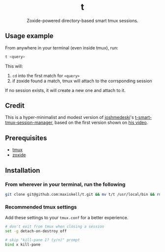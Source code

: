 <div align="center">

# t

Zoxide-powered directory-based smart tmux sessions.

</div>

## Usage example

From anywhere in your terminal (even inside tmux), run:

```sh
t <query>
```

This will:

1. `cd` into the first match for `<query>`
2. if zoxide found a match, tmux will attach to the corrsponding session

If no session exists, it will create a new one and attach to it.

## Credit

This is a hyper-minimalist and modest version of [joshmedeski](https://github.com/joshmedeski)'s [t-smart-tmux-session-manager](https://github.com/joshmedeski/t-smart-tmux-session-manager), based on the first version shown on [his video](https://www.joshmedeski.com/posts/smart-tmux-sessions-with-zoxide-and-fzf/).

## Prerequisites

- [tmux](https://github.com/tmux/tmux)
- [zoxide](https://github.com/ajeetdsouza/zoxide)

## Installation

### From wherever in your terminal, run the following

```sh
git clone git@github.com:maxiskell/t.git && mv t/t /usr/local/bin && rm -rf t
```

### Recommended tmux settings

Add these settings to your `tmux.conf` for a better experience.

```sh
# don't exit from tmux when closing a session
set -g detach-on-destroy off

# skip "kill-pane 1? (y/n)" prompt
bind x kill-pane
```
